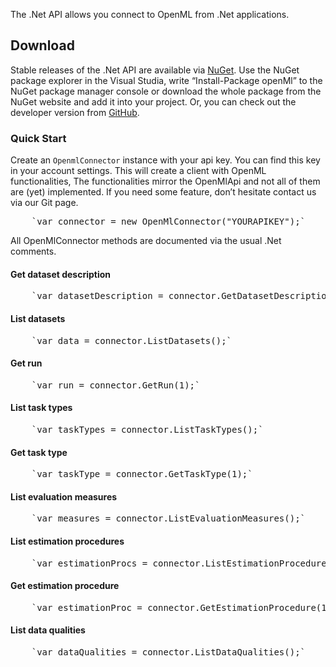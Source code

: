 The .Net API allows you connect to OpenML from .Net applications.

## Download

Stable releases of the .Net API are available via [NuGet](https://www.nuget.org/packages/openMl). Use the NuGet package explorer in the Visual Studia, write “Install-Package openMl” to the NuGet package manager console or download the whole package from the NuGet website and add it into your project. Or, you can check out the developer version from [GitHub](https://github.com/openml/dotnet).

### Quick Start

Create an `OpenmlConnector` instance with your api key. You can find this key in your account settings. This will create a client with OpenML functionalities, The functionalities mirror the OpenMlApi and not all of them are (yet) implemented. If you need some feature, don’t hesitate contact us via our Git page.

<div class="codehighlight">

<pre>    `var connector = new OpenMlConnector("YOURAPIKEY");`</pre>

</div>

All OpenMlConnector methods are documented via the usual .Net comments.

#### Get dataset description

<div class="codehighlight">

<pre>    `var datasetDescription = connector.GetDatasetDescription(1);`</pre>

</div>

#### List datasets

<div class="codehighlight">

<pre>    `var data = connector.ListDatasets();`</pre>

</div>

#### Get run

<div class="codehighlight">

<pre>    `var run = connector.GetRun(1);`</pre>

</div>

#### List task types

<div class="codehighlight">

<pre>    `var taskTypes = connector.ListTaskTypes();`</pre>

</div>

#### Get task type

<div class="codehighlight">

<pre>    `var taskType = connector.GetTaskType(1);`</pre>

</div>

#### List evaluation measures

<div class="codehighlight">

<pre>    `var measures = connector.ListEvaluationMeasures();`</pre>

</div>

#### List estimation procedures

<div class="codehighlight">

<pre>    `var estimationProcs = connector.ListEstimationProcedures();`</pre>

</div>

#### Get estimation procedure

<div class="codehighlight">

<pre>    `var estimationProc = connector.GetEstimationProcedure(1);`</pre>

</div>

#### List data qualities

<div class="codehighlight">

<pre>    `var dataQualities = connector.ListDataQualities();`</pre>

</div>